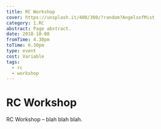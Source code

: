 ```yaml
---
title: RC Workshop
cover: https://unsplash.it/400/300/?random?AngelsofMist
category: 1.RC
abstract: Page abstract.
date: 2018-10-08
fromTime: 4.30pm
toTime: 6.30pm
type: event
cost: Variable
tags:
  - rc
  - workshop
---
```


# RC Workshop

RC Workshop – blah blah blah.

